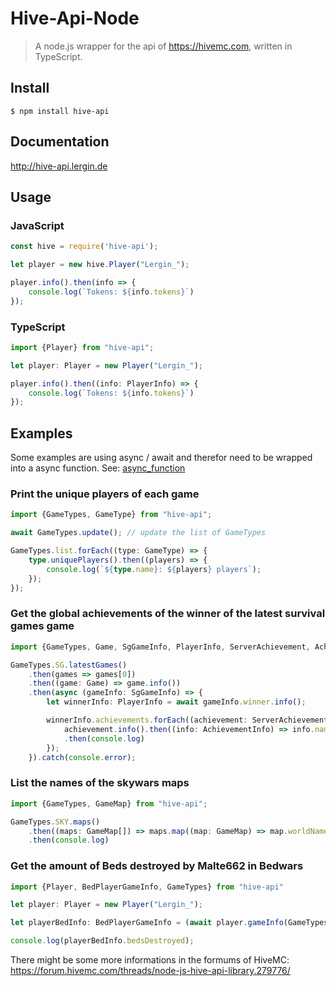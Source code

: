 # Hive-Api-Node

> A node.js wrapper for the api of https://hivemc.com, written in TypeScript.


## Install

```
$ npm install hive-api
```

## Documentation

http://hive-api.lergin.de

## Usage

### JavaScript

```js
const hive = require('hive-api');

let player = new hive.Player("Lergin_");

player.info().then(info => {
    console.log(`Tokens: ${info.tokens}`)
});
```

### TypeScript
```typescript
import {Player} from "hive-api";

let player: Player = new Player("Lergin_");

player.info().then((info: PlayerInfo) => {
    console.log(`Tokens: ${info.tokens}`)
});
```


## Examples

Some examples are using async / await and therefor need to be wrapped into a async function. See: [async_function](https://developer.mozilla.org/en-US/docs/Web/JavaScript/Reference/Statements/async_function)


### Print the unique players of each game

```typescript
import {GameTypes, GameType} from "hive-api";

await GameTypes.update(); // update the list of GameTypes

GameTypes.list.forEach((type: GameType) => {
    type.uniquePlayers().then((players) => {
        console.log(`${type.name}: ${players} players`);
    });
});
```


### Get the global achievements of the winner of the latest survival games game

```typescript
import {GameTypes, Game, SgGameInfo, PlayerInfo, ServerAchievement, AchievementInfo} from "hive-api";

GameTypes.SG.latestGames()
    .then(games => games[0])
    .then((game: Game) => game.info())
    .then(async (gameInfo: SgGameInfo) => {
        let winnerInfo: PlayerInfo = await gameInfo.winner.info();

        winnerInfo.achievements.forEach((achievement: ServerAchievement) =>{
            achievement.info().then((info: AchievementInfo) => info.name)
            .then(console.log)
        });
    }).catch(console.error);
```


### List the names of the skywars maps

```typescript
import {GameTypes, GameMap} from "hive-api";

GameTypes.SKY.maps()
    .then((maps: GameMap[]) => maps.map((map: GameMap) => map.worldName))
    .then(console.log)
```


### Get the amount of Beds destroyed by Malte662 in Bedwars

```typescript
import {Player, BedPlayerGameInfo, GameTypes} from "hive-api"

let player: Player = new Player("Lergin_");

let playerBedInfo: BedPlayerGameInfo = (await player.gameInfo(GameTypes.BED)) as BedPlayerGameInfo;

console.log(playerBedInfo.bedsDestroyed);
```


There might be some more informations in the formums of HiveMC: https://forum.hivemc.com/threads/node-js-hive-api-library.279776/ 